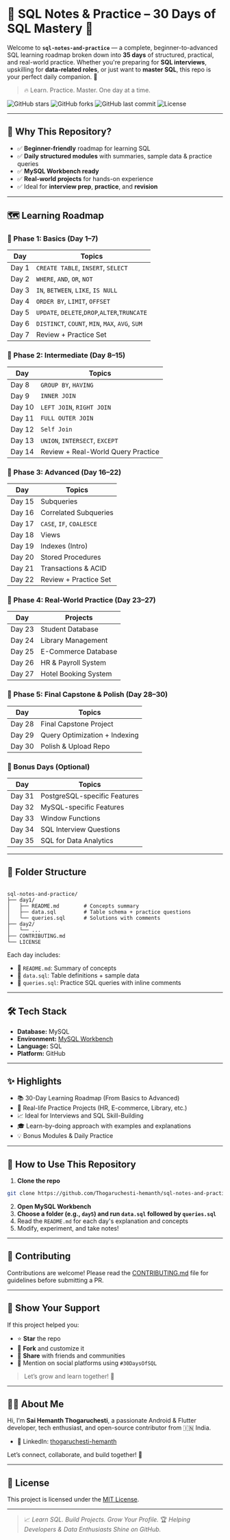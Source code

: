 # 🧠 SQL Notes & Practice – 30 Days of SQL Mastery 🚀

Welcome to **`sql-notes-and-practice`** — a complete, beginner-to-advanced SQL learning roadmap broken down into **35 days** of structured, practical, and real-world practice. Whether you're preparing for **SQL interviews**, upskilling for **data-related roles**, or just want to **master SQL**, this repo is your perfect daily companion. 🎯

> 🔥 Learn. Practice. Master. One day at a time.

![GitHub stars](https://img.shields.io/github/stars/Thogaruchesti-hemanth/sql-notes-and-practice?style=flat-square)
![GitHub forks](https://img.shields.io/github/forks/Thogaruchesti-hemanth/sql-notes-and-practice?style=flat-square)
![GitHub last commit](https://img.shields.io/github/last-commit/Thogaruchesti-hemanth/sql-notes-and-practice?style=flat-square)
![License](https://img.shields.io/github/license/Thogaruchesti-hemanth/sql-notes-and-practice?style=flat-square)

---

## 📌 Why This Repository?

- ✅ **Beginner-friendly** roadmap for learning SQL
- ✅ **Daily structured modules** with summaries, sample data & practice queries
- ✅ **MySQL Workbench ready**
- ✅ **Real-world projects** for hands-on experience
- ✅ Ideal for **interview prep**, **practice**, and **revision**

---

## 🗺️ Learning Roadmap

### 📘 Phase 1: Basics (Day 1–7)
| Day | Topics |
|-----|--------|
| Day 1 | `CREATE TABLE`, `INSERT`, `SELECT` |
| Day 2 | `WHERE`, `AND`, `OR`, `NOT` |
| Day 3 | `IN`, `BETWEEN`, `LIKE`, `IS NULL` |
| Day 4 | `ORDER BY`, `LIMIT`, `OFFSET` |
| Day 5 | `UPDATE`, `DELETE`,`DROP`,`ALTER`,`TRUNCATE` |
| Day 6 | `DISTINCT`, `COUNT`, `MIN`, `MAX`, `AVG`, `SUM` |
| Day 7 | Review + Practice Set |

### 📗 Phase 2: Intermediate (Day 8–15)
| Day | Topics |
|-----|--------|
| Day 8 | `GROUP BY`, `HAVING` |
| Day 9 | `INNER JOIN` |
| Day 10 | `LEFT JOIN`, `RIGHT JOIN` |
| Day 11 | `FULL OUTER JOIN` |
| Day 12 | `Self Join` |
| Day 13 | `UNION`, `INTERSECT`, `EXCEPT` |
| Day 14 | Review + Real-World Query Practice |

### 📙 Phase 3: Advanced (Day 16–22)
| Day | Topics |
|-----|--------|
| Day 15 | Subqueries |
| Day 16 | Correlated Subqueries |
| Day 17 | `CASE`, `IF`, `COALESCE` |
| Day 18 | Views |
| Day 19 | Indexes (Intro) |
| Day 20 | Stored Procedures |
| Day 21 | Transactions & ACID |
| Day 22 | Review + Practice Set |

### 📕 Phase 4: Real-World Practice (Day 23–27)
| Day | Projects |
|-----|----------|
| Day 23 | Student Database |
| Day 24 | Library Management |
| Day 25 | E-Commerce Database |
| Day 26 | HR & Payroll System |
| Day 27 | Hotel Booking System |

### 📒 Phase 5: Final Capstone & Polish (Day 28–30)
| Day | Topics |
|-----|--------|
| Day 28 | Final Capstone Project |
| Day 29 | Query Optimization + Indexing |
| Day 30 | Polish & Upload Repo |

### 🎁 Bonus Days (Optional)
| Day | Topics |
|-----|--------|
| Day 31 | PostgreSQL-specific Features |
| Day 32 | MySQL-specific Features |
| Day 33 | Window Functions |
| Day 34 | SQL Interview Questions |
| Day 35 | SQL for Data Analytics |

---

## 📂 Folder Structure

```

sql-notes-and-practice/
├── day1/
│   ├── README.md        # Concepts summary
│   ├── data.sql         # Table schema + practice questions
│   └── queries.sql      # Solutions with comments
├── day2/
│   └── ...
├── CONTRIBUTING.md
└── LICENSE

````

Each day includes:
- 📖 `README.md`: Summary of concepts
- 🧱 `data.sql`: Table definitions + sample data
- 🧠 `queries.sql`: Practice SQL queries with inline comments

---

## 🛠️ Tech Stack

- **Database:** MySQL  
- **Environment:** [MySQL Workbench](https://www.mysql.com/products/workbench/)  
- **Language:** SQL  
- **Platform:** GitHub  

---

## ✨ Highlights

- 📚 30-Day Learning Roadmap (From Basics to Advanced)
- 🧪 Real-life Practice Projects (HR, E-commerce, Library, etc.)
- 📈 Ideal for Interviews and SQL Skill-Building
- 🎓 Learn-by-doing approach with examples and explanations
- 💡 Bonus Modules & Daily Practice

---

## 🚀 How to Use This Repository

1. **Clone the repo**
```bash
git clone https://github.com/Thogaruchesti-hemanth/sql-notes-and-practice.git
````

2. **Open MySQL Workbench**
3. **Choose a folder (e.g., `day5`) and run `data.sql` followed by `queries.sql`**
4. Read the `README.md` for each day's explanation and concepts
5. Modify, experiment, and take notes!

---

## 🤝 Contributing

Contributions are welcome!
Please read the [CONTRIBUTING.md](./CONTRIBUTING.md) file for guidelines before submitting a PR.

---

## 🌟 Show Your Support

If this project helped you:

* ⭐ **Star** the repo
* 🍴 **Fork** and customize it
* 🔗 **Share** with friends and communities
* 🧵 Mention on social platforms using `#30DaysOfSQL`

> Let’s grow and learn together! 🙌

---

## 👨‍💻 About Me

Hi, I’m **Sai Hemanth Thogaruchesti**, a passionate Android & Flutter developer, tech enthusiast, and open-source contributor from 🇮🇳 India.

* 💼 LinkedIn: [thogaruchesti-hemanth](https://www.linkedin.com/in/thogaruchesti-hemanth/)

Let’s connect, collaborate, and build together! 🚀

---

## 📄 License

This project is licensed under the [MIT License](./LICENSE).

---

> 📈 *Learn SQL. Build Projects. Grow Your Profile.*
> 🏆 *Helping Developers & Data Enthusiasts Shine on GitHub.*
